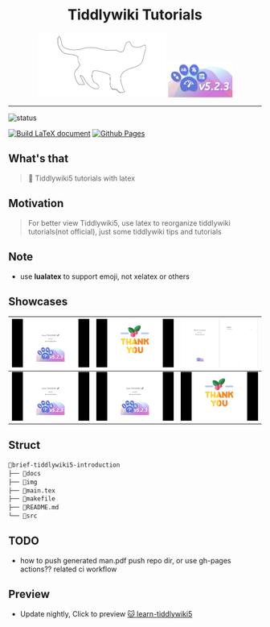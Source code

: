 <h1 align="center">Tiddlywiki Tutorials</h1>

<div align="center">

<img src="img/cat.svg" width=256 alt="cat"/>
<img src="img/logo.png" width=128/>

</div>

<hr>

<img src="https://img.shields.io/badge/Status-v0.0.1-blueviolet.svg?style=flat-square&logo=Chakra-Ui&color=90E59A&logoColor=green" alt="status" >

[![Build LaTeX document](https://github.com/tiddly-gittly/brief-tiddlywiki5-introduction/actions/workflows/updatepdf.yml/badge.svg)](https://github.com/tiddly-gittly/brief-tiddlywiki5-introduction/actions/workflows/updatepdf.yml)
[![Github Pages](https://github.com/tiddly-gittly/brief-tiddlywiki5-introduction/actions/workflows/pages.yml/badge.svg)](https://github.com/tiddly-gittly/brief-tiddlywiki5-introduction/actions/workflows/pages.yml)

## What's that

> 🎊 Tiddlywiki5 tutorials with latex

## Motivation

> For better view Tiddlywiki5, use latex to reorganize tiddlywiki tutorials(not
> official), just some tiddlywiki tips and tutorials

## Note

- use **lualatex** to support emoji, not xelatex or others

## Showcases

| <img src="img/t1.png" align="bottom" width=256/> | <img src="img/t2.png" align="bottom" width=256/> | <img src="img/t3.png" align="bottom" width=256/> |
| :----------------------------------------------: | :----------------------------------------------: | ------------------------------------------------ |
| <img src="img/t1.png" align="bottom" width=256/> | <img src="img/t1.png" align="bottom" width=256/> | <img src="img/t2.png" align="bottom" width=256/> |

## Struct

```bash
📂brief-tiddlywiki5-introduction
├── 📂docs
├── 📂img
├── 📝main.tex
├── 📝makefile
├── 📝README.md
└── 📂src
```

## TODO

- how to push generated man.pdf push repo dir, or use gh-pages actions?? related
  ci workflow

## Preview

- Update nightly, Click to preview [🐱 learn-tiddlywiki5](https://github.com/tiddly-gittly/brief-tiddlywiki5-introduction/blob/gh-pages/learn-tiddlywiki5.pdf)
